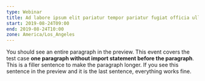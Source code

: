 ```yaml
---
type: Webinar
title: Ad labore ipsum elit pariatur tempor pariatur fugiat officia ullamco
start: 2019-08-24T09:00
end: 2019-08-24T10:00
zone: America/Los_Angeles
---
```


You should see an entire paragraph in the preview. This event covers the test
case **one paragraph without import statement before the paragraph**. This is a
filler sentence to make the paragraph longer. If you see this sentence in the
preview and it is the last sentence, everything works fine.
